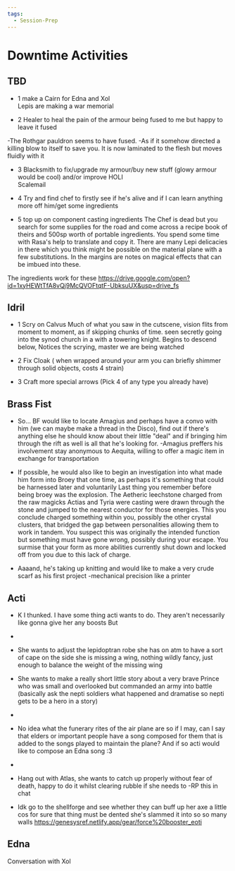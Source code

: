 ```yaml
---
tags:
  - Session-Prep
---
```


# Downtime Activities
## TBD
- 1 make a Cairn for Edna and Xol  
 Lepis are making a war memorial


- 2 Healer to heal the pain of the armour being fused to me but happy to leave it fused  

-The Rothgar pauldron seems to have fused.
-As if it somehow directed a killing blow to itself to save you. It is now laminated to the flesh but moves fluidly with it


- 3 Blacksmith to fix/upgrade my armour/buy new stuff (glowy armour would be cool) and/or improve HOLI  
Scalemail

- 4 Try and find chef to firstly see if he's alive and if I can learn anything more off him/get some ingredients   
- 5 top up on component casting ingredients
The Chef is dead but you search for some supplies for the road and come across a recipe book of theirs and 500sp worth of portable ingredients. You spend some time with Rasa's help to translate and copy it. There are many Lepi delicacies in there which you think might be possible on the material plane with a few substitutions. 
In the margins are notes on magical effects that can be imbued into these. 

The ingredients work for these
 https://drive.google.com/open?id=1xyHEWtTfA8vQj9McQVOFtqtF-UbksuUX&usp=drive_fs
  
  
## Idril
- 1 Scry on Calvus
Much of what you saw in the cutscene, vision flits from moment to moment, as if skipping chunks of time.
seen secretly going into the synod church in a with a towering knight.
Begins to descend below, 
Notices the scrying, master we are being watched 

- 2 Fix Cloak ( when wrapped around your arm you can briefly shimmer through solid objects, costs 4 strain)
- 3 Craft more special arrows (Pick 4 of any type you already have)

## Brass Fist
- So... BF would like to locate Amagius and perhaps have a convo with him (we can maybe make a thread in the Disco), find out if there's anything else he should know about their little "deal" and if bringing him through the rift as well is all that he's looking for.
-Amagius preffers his involvement stay anonymous to Aequita, willing to offer a magic item in exchange for transportation


- If possible, he would also like to begin an investigation into what made him form into Broey that one time, as perhaps it's something that could be harnessed later and voluntarily
Last thing you remember before being broey was the explosion. The Aetheric leechstone charged from the raw magicks Actias and Tyria were casting were drawn through the stone and jumped to the nearest conductor for those energies. This you conclude charged something within you, possibly the other crystal clusters,  that bridged the gap between personalities allowing them to work in tandem. You suspect this was originally the intended function but something must have gone wrong, possibly during your escape. You surmise that your form as more abilities currently shut down and locked off from you due to this lack of charge. 

- Aaaand, he's taking up knitting and would like to make a very crude scarf as his first project
-mechanical precision like a printer 
## Acti
- K I thunked. I have some thing acti wants to do. They aren't necessarily like gonna give her any boosts But
- 
- She wants to adjust the lepidoptran robe she has on atm to have a sort of cape on the side she is missing a wing, nothing wildly fancy, just enough to balance the weight of the missing wing

- She wants to make a really short little story about a very brave Prince who was small and overlooked but commanded an army into battle (basically ask the nepti soldiers what happened and dramatise so nepti gets to be a hero in a story)
-
- No idea what the funerary rites of the air plane are so if I may, can I say that elders or important people have a song composed for them that is added to the songs played to maintain the plane? And if so acti would like to compose an Edna song :3 
-
- Hang out with Atlas, she wants to catch up properly without fear of death, happy to do it whilst clearing rubble if she needs to 
-RP this in chat 

- Idk go to the shellforge and see whether they can buff up her axe a little cos for sure that thing must be dented she's slammed it into so so many walls
https://genesysref.netlify.app/gear/force%20booster_eoti
## Edna
Conversation with Xol



